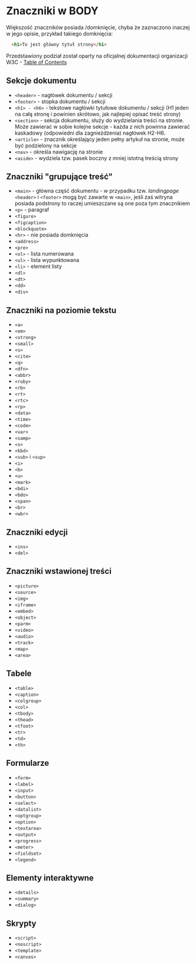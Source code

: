 # Znaczniki w BODY

Większość znaczników posiada /domknięcie, chyba że zaznaczono inaczej w jego
opisie, przykład takiego domknięcia:

```html
  <h1>To jest główny tytuł strony</h1>
```

Przedstawiony podział został oparty na oficjalnej dokumentacji organizacji
W3C - [Table of Contents](https://www.w3.org/TR/html52/index.html#contents)

## Sekcje dokumentu

- `<header>` - nagłówek dokumentu / sekcji
- `<footer>` - stopka dokumentu / sekcji
- `<h1> - <h6>` - tekstowe nagłówki tytułowe dokumentu / sekcji (H1 jeden na
całą stronę i powinien skrótowo, jak najlepiej opisać treść strony)
- `<section>` - sekcja dokumentu, służy do wydzielania treści na stronie. Może
zawierać w sobie kolejne sekcje - każda z nich powinna zawierać kaskadowy
(odpowiedni dla zagnieżdżenia) nagłówek H2-H6.
- `<article>` - znacznik określający jeden pełny artykuł na stronie, może być
podzielony na sekcje
- `<nav>` - określa nawigację na stronie
- `<aside>` - wydziela tzw. pasek boczny z mniej istotną treścią strony

## Znaczniki "grupujące treść"

- `<main>` - główna część dokumentu - w przypadku tzw. *landingpage* `<header>`
i `<footer>` mogą być zawarte w `<main>`, jeśli zaś witryna posiada podstrony
to raczej umieszczane są one poza tym znacznikiem
- `<p>` - paragraf
- `<figure>`
- `<figcaption>`
- `<blockquote>`
- `<hr>` - nie posiada domknięcia
- `<address>`
- `<pre>`
- `<ol>` - lista numerowana
- `<ul>` - lista wypunktowana
- `<li>` - element listy
- `<dl>`
- `<dt>`
- `<dd>`
- `<div>`

## Znaczniki na poziomie tekstu

- `<a>`
- `<em>`
- `<strong>`
- `<small>`
- `<s>`
- `<cite>`
- `<q>`
- `<dfn>`
- `<abbr>`
- `<ruby>`
- `<rb>`
- `<rt>`
- `<rtc>`
- `<rp>`
- `<data>`
- `<time>`
- `<code>`
- `<var>`
- `<samp>`
- `<s>`
- `<kbd>`
- `<sub>` i `<sup>`
- `<i>`
- `<b>`
- `<u>`
- `<mark>`
- `<bdi>`
- `<bdo>`
- `<span>`
- `<br>`
- `<wbr>`

## Znaczniki edycji

- `<ins>`
- `<del>`

## Znaczniki wstawionej treści

- `<picture>`
- `<source>`
- `<img>`
- `<iframe>`
- `<embed>`
- `<object>`
- `<parm>`
- `<video>`
- `<audio>`
- `<track>`
- `<map>`
- `<area>`

## Tabele

- `<table>`
- `<caption>`
- `<colgroup>`
- `<col>`
- `<tbody>`
- `<thead>`
- `<tfoot>`
- `<tr>`
- `<td>`
- `<th>`

## Formularze

- `<form>`
- `<label>`
- `<input>`
- `<button>`
- `<select>`
- `<datalist>`
- `<optgroup>`
- `<option>`
- `<textarea>`
- `<output>`
- `<progress>`
- `<meter>`
- `<fieldset>`
- `<legend>`

## Elementy interaktywne

- `<details>`
- `<summary>`
- `<dialog>`

## Skrypty

- `<script>`
- `<noscript>`
- `<template>`
- `<canvas>`
